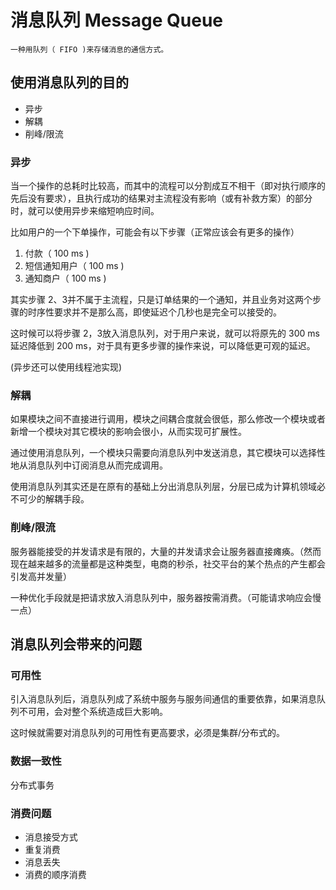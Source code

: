 # 消息队列 Message Queue
    一种用队列（ FIFO )来存储消息的通信方式。
## 使用消息队列的目的
- 异步
- 解耦
- 削峰/限流

### 异步

当一个操作的总耗时比较高，而其中的流程可以分割成互不相干（即对执行顺序的先后没有要求），且执行成功的结果对主流程没有影响（或有补救方案）的部分时，就可以使用异步来缩短响应时间。

比如用户的一个下单操作，可能会有以下步骤（正常应该会有更多的操作）

1. 付款（ 100 ms )
2. 短信通知用户（ 100 ms )
3. 通知商户（ 100 ms )

其实步骤 2、3并不属于主流程，只是订单结果的一个通知，并且业务对这两个步骤的时序性要求并不是那么高，即使延迟个几秒也是完全可以接受的。

这时候可以将步骤 2，3放入消息队列，对于用户来说，就可以将原先的 300 ms延迟降低到 200 ms，对于具有更多步骤的操作来说，可以降低更可观的延迟。 

(异步还可以使用线程池实现)

### 解耦

如果模块之间不直接进行调用，模块之间耦合度就会很低，那么修改一个模块或者新增一个模块对其它模块的影响会很小，从而实现可扩展性。

通过使用消息队列，一个模块只需要向消息队列中发送消息，其它模块可以选择性地从消息队列中订阅消息从而完成调用。

使用消息队列其实还是在原有的基础上分出消息队列层，分层已成为计算机领域必不可少的解耦手段。

### 削峰/限流

服务器能接受的并发请求是有限的，大量的并发请求会让服务器直接瘫痪。（然而现在越来越多的流量都是这种类型，电商的秒杀，社交平台的某个热点的产生都会引发高并发量）

一种优化手段就是把请求放入消息队列中，服务器按需消费。（可能请求响应会慢一点）

## 消息队列会带来的问题

### 可用性

引入消息队列后，消息队列成了系统中服务与服务间通信的重要依靠，如果消息队列不可用，会对整个系统造成巨大影响。

这时候就需要对消息队列的可用性有更高要求，必须是集群/分布式的。

### 数据一致性

分布式事务

### 消费问题
- 消息接受方式
- 重复消费
- 消息丢失
- 消费的顺序消费




